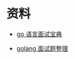 # 资料

- [go 语言面试宝典](http://mini.eastday.com/bdmip/180420102150604.html)

- [golang 面试题整理](https://studygolang.com/articles/18694?fr=sidebar)
